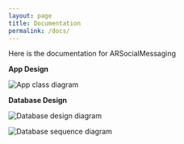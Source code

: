 ```yaml
---
layout: page
title: Documentation
permalink: /docs/
---
```


Here is the documentation for ARSocialMessaging

**App Design**

![App class diagram](/assets/App-class-diagram.png)

**Database Design**

![Database design diagram](/assets/DB-design.png)

![Database sequence diagram](/assets/DB-sequence.drawio.png)